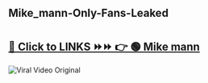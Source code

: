 
 ## Mike_mann-Only-Fans-Leaked

# <h2><a href="https://clipsfans.com/Mike_mann&ref=git">🔗 Click to LINKS ⏩⏩ 👉 🟢 Mike mann </a></h2>

<a href="https://clipsfans.com/Mike_mann&ref=git" rel="nofollow" data-target="animated-image.originalLink"><img src="https://i.ibb.co.com/xMMVF88/686577567.gif" alt="Viral Video Original" style="max-width: 100%; display: inline-block;" data-target="animated-image.originalImage"></a>
